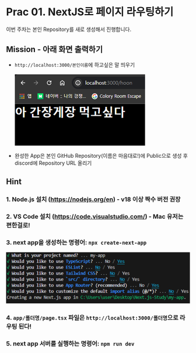 # Prac 01. NextJS로 페이지 라우팅하기

이번 주차는 본인 Repository를 새로 생성해서 진행합니다.

## Mission - 아래 화면 출력하기
- `http://localhost:3000/본인이름`에 하고싶은 말 띄우기<br><br>
![page view](images/page.png)

- 완성한 App은 본인 GitHub Repository(이름은 마음대로!)에 Public으로 생성 후 discord에 Repository URL 올리기

## Hint

### 1. Node.js 설치 (https://nodejs.org/en) - v18 이상 짝수 버전 권장

### 2. VS Code 설치 (https://code.visualstudio.com/) - Mac 유저는 편한걸로!

### 3. next app을 생성하는 명령어: `npx create-next-app`
![script](images/script.png)

### 4. `app/폴더명/page.tsx` 파일은 `http://localhost:3000/폴더명`으로 라우팅 된다!

### 5. next app 서버를 실행하는 명령어: `npm run dev`